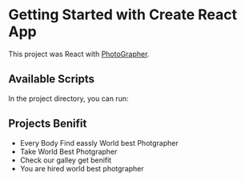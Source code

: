 # Getting Started with Create React App

This project was React with [PhotoGrapher](https://priceless-borg-35b100.netlify.app).

## Available Scripts

In the project directory, you can run:

## Projects Benifit
<ul>
    <li>Every Body Find eassly World best Photgrapher </li>
    <li>Take World Best Photgrapher</li>
    <li>Check our galley get benifit</li>
    <li>You are hired world best photgrapher</li>
</ul>